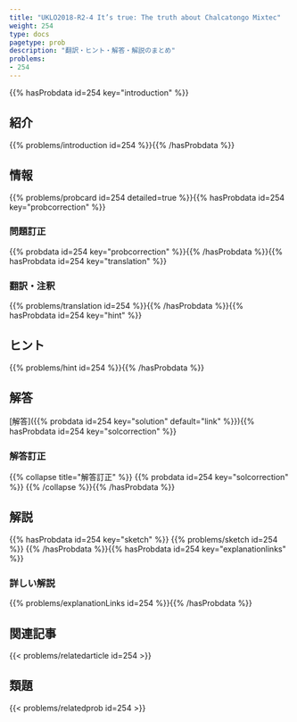 ```yaml
---
title: "UKLO2018-R2-4 It’s true: The truth about Chalcatongo Mixtec"
weight: 254
type: docs
pagetype: prob
description: "翻訳・ヒント・解答・解説のまとめ"
problems: 
- 254
---
```


{{% hasProbdata id=254 key="introduction" %}}

## 紹介

{{% problems/introduction id=254 %}}{{% /hasProbdata %}}

## 情報

{{% problems/probcard id=254 detailed=true %}}{{% hasProbdata id=254 key="probcorrection" %}}

### 問題訂正

{{% probdata id=254 key="probcorrection" %}}{{% /hasProbdata %}}{{% hasProbdata id=254 key="translation" %}}

### 翻訳・注釈

{{% problems/translation id=254 %}}{{% /hasProbdata %}}{{% hasProbdata id=254 key="hint" %}}

## ヒント

{{% problems/hint id=254 %}}{{% /hasProbdata %}}

## 解答

[解答]({{% probdata id=254 key="solution" default="link" %}}){{% hasProbdata id=254 key="solcorrection" %}}

### 解答訂正

{{% collapse title="解答訂正" %}}
{{% probdata id=254 key="solcorrection" %}}
{{% /collapse %}}{{% /hasProbdata %}}

## 解説

{{% hasProbdata id=254 key="sketch" %}}
{{% problems/sketch id=254 %}}
{{% /hasProbdata %}}{{% hasProbdata id=254 key="explanationlinks" %}}

### 詳しい解説

{{% problems/explanationLinks id=254 %}}{{% /hasProbdata %}}

## 関連記事

{{< problems/relatedarticle id=254 >}}

## 類題

{{< problems/relatedprob id=254 >}}
